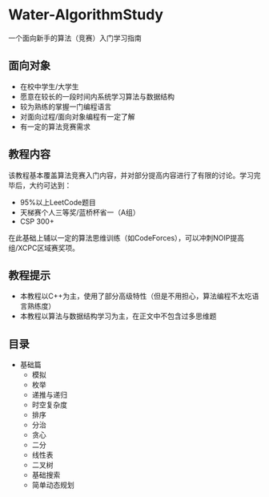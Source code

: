 # Water-AlgorithmStudy

一个面向新手的算法（竞赛）入门学习指南

## 面向对象

* 在校中学生/大学生
* 愿意在较长的一段时间内系统学习算法与数据结构
* 较为熟练的掌握一门编程语言
* 对面向过程/面向对象编程有一定了解
* 有一定的算法竞赛需求

## 教程内容

该教程基本覆盖算法竞赛入门内容，并对部分提高内容进行了有限的讨论。学习完毕后，大约可达到：

* 95%以上LeetCode题目
* 天梯赛个人三等奖/蓝桥杯省一（A组）
* CSP 300+

在此基础上辅以一定的算法思维训练（如CodeForces），可以冲刺NOIP提高组/XCPC区域赛奖项。

## 教程提示

* 本教程以C++为主，使用了部分高级特性（但是不用担心，算法编程不太吃语言熟练度）
* 本教程以算法与数据结构学习为主，在正文中不包含过多思维题

## 目录
* 基础篇
    * 模拟
    * 枚举
    * 递推与递归
    * 时空复杂度
    * 排序
    * 分治
    * 贪心
    * 二分
    * 线性表
    * 二叉树
    * 基础搜索
    * 简单动态规划